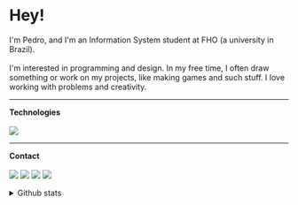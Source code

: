 # Hey!

<p>
I'm Pedro, and I'm an Information System student at FHO (a university in Brazil).<br><br>
I'm interested in programming and design. In my free time, I often draw something or work on my projects, like making games and such stuff.
I love working with problems and creativity. 
</p>

<hr>

<p>
<b>Technologies</b><br><br>
  <a href="">
    <img src = "https://skillicons.dev/icons?i=js,html,css,bootstrap,mysql,php,java,gamemakerstudio,cpp">
  </a>
</p>

<hr>

<p>
<b>Contact</b><br><br>
  <a href = "https://www.linkedin.com/in/pedrobarbosa03" target = "_blank"><img src = "https://img.shields.io/badge/LinkedIn-0077B5?style=for-the-badge&logo=linkedin&logoColor=white"></a>
  <a href = "https://peguinm.itch.io/" target = "_blank"><img src = "https://img.shields.io/badge/Itch.io-FA5C5C?style=for-the-badge&logo=itchdotio&logoColor=white"></a>
  <a href = "https://www.instagram.com/peguinm/" target = "_blank"><img src = "https://img.shields.io/badge/Instagram-E4405F?style=for-the-badge&logo=instagram&logoColor=white"></a>
  <a href = "mailto:pedroozorio30@gmail.com" target = "_blank"><img src = "https://img.shields.io/badge/Gmail-D14836?style=for-the-badge&logo=gmail&logoColor=white"></a>
</p>

<details>
  <summary>Github stats</summary>
  
  <a href="#">![Github stats](https://github-readme-stats.vercel.app/api?username=peguinm&theme=dracula&count_private=true&hide_border=true&line_height=20)</a>
  <a href="#">![Top Langs](https://github-readme-stats.vercel.app/api/top-langs/?username=peguinm&layout=compact&theme=dracula&count_private=true&hide_border=true)</a>
</details>
